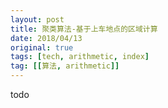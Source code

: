```yaml
---
layout: post
title: 聚类算法-基于上车地点的区域计算
date: 2018/04/13
original: true
tags: [tech, arithmetic, index]
tag: [[算法, arithmetic]]
---
```


todo